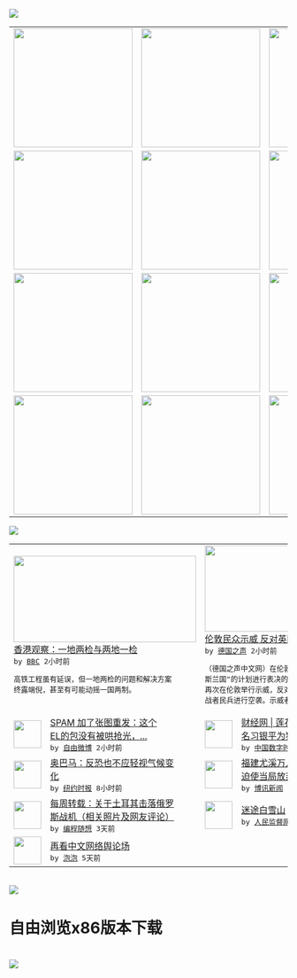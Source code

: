 

<a href="https://github.com/greatfire/z/raw/master/FreeBrowser.apk"><img src="https://raw.githubusercontent.com/greatfire/wiki/master/x/header.png" /></a><table><tr><td width="262" align="center" valign="center"><a href="https://github.com/greatfire/wiki/wiki/nyt" title="纽约时报中文网 国际纵览"><img src="https://raw.githubusercontent.com/greatfire/wiki/master/x/nyt_flag.png" width="215"/></a></td><td width="262" align="center" valign="center"><a href="https://github.com/greatfire/wiki/wiki/dw" title=""><img src="https://raw.githubusercontent.com/greatfire/wiki/master/x/dw_flag.png" width="215"/></a></td><td width="262" align="center" valign="center"><a href="https://github.com/greatfire/wiki/wiki/rmjd" title=""><img src="https://raw.githubusercontent.com/greatfire/wiki/master/x/rmjd_flag.png" width="215"/></a></td></tr><tr><td width="262" align="center" valign="center"><a href="https://github.com/paopaonetizen/website" title="泡泡 - 未经审查的互联网信息"><img src="https://raw.githubusercontent.com/greatfire/wiki/master/x/pp_flag.png" width="215"/></a></td><td width="262" align="center" valign="center"><a href="https://github.com/getlantern/mirror" title="以及自由微博和GreatFire.org官方中文论坛"><img src="https://raw.githubusercontent.com/greatfire/wiki/master/x/lantern_flag.png" width="215"/></a></td><td width="262" align="center" valign="center"><a href="https://github.com/cdtmirrors/m/" title=""><img src="https://raw.githubusercontent.com/greatfire/wiki/master/x/cdt_flag.png" width="215"/></a></td></tr><tr><td width="262" align="center" valign="center"><a href="https://github.com/program-think/blog" title="编程随想的博客"><img src="https://raw.githubusercontent.com/greatfire/wiki/master/x/pt_flag.png" width="215"/></a></td><td width="262" align="center" valign="center"><a href="https://github.com/greatfire/wiki/wiki/bbc" title=""><img src="https://raw.githubusercontent.com/greatfire/wiki/master/x/bbc_flag.png" width="215"/></a></td><td width="262" align="center" valign="center"><a href="https://github.com/freeweibo/s" title="自由微博 - 匿名和不受屏蔽的新浪微博搜索"><img src="https://raw.githubusercontent.com/greatfire/wiki/master/x/fw_flag.png" width="215"/></a></td></tr><tr><td width="262" align="center" valign="center"><a href="https://github.com/greatfire/wiki/wiki/google" title=""><img src="https://raw.githubusercontent.com/greatfire/wiki/master/x/google_flag.png" width="215"/></a></td><td width="262" align="center" valign="center"><a href="https://github.com/bxnews/boxun" title=""><img src="https://raw.githubusercontent.com/greatfire/wiki/master/x/bx_flag.png" width="215"/></a></td><td width="262" align="center" valign="center"><a href="https://github.com/greatfire/wiki/wiki/open-source" title="欢迎访问GreatFire.org开发者项目网站"><img src="https://raw.githubusercontent.com/greatfire/wiki/master/x/open-source_flag.png" width="215"/></a></td></tr></table><img src="https://raw.githubusercontent.com/greatfire/wiki/master/x/newsfeed text.png" /><table cols="4"><tr><td colspan="2" width="380"><a href="http://www.bbc.com/zhongwen/simp/hong_kong_review/2015/12/151202_hkreview_high_speed_rail"><img src="http://a.files.bbci.co.uk/worldservice/live/assets/images/2015/06/27/150627091214_hongkong_high_speed_144x81_ap.jpg" width="330" height="156"/></a></br><a href="http://www.bbc.com/zhongwen/simp/hong_kong_review/2015/12/151202_hkreview_high_speed_rail">香港观察：一地两检与两地一检</a></br><kbd> by <a href="http://www.bbc.co.uk/zhongwen/simp">BBC</a> 2小时前 </kbd></br><pre>高铁工程虽有延误，但一地两检的问题和解决方案<br/>终露端倪，甚至有可能动摇一国两制。</pre></td><td colspan="2" width="380"><a href="http://dw.com/p/1HFjL?maca=chi-GK-text-greatfire-all-chinese-15625-xml-mrss"><img src="http://www.dw.com/image/0,,18887919_302,00.jpg" width="330" height="156"/></a></br><a href="http://dw.com/p/1HFjL?maca=chi-GK-text-greatfire-all-chinese-15625-xml-mrss">伦敦民众示威 反对英国空袭叙利亚</a></br><kbd> by <a href="http://dw.de">德国之声</a> 2小时前 </kbd></br><pre>（德国之声中文网）在伦敦下院就空袭叙利亚"伊<br/>斯兰国"的计划进行表决的前夜，大约4000人<br/>再次在伦敦举行示威，反对英国对"伊斯兰国"圣<br/>战者民兵进行空袭。示威者高呼...</pre></td></tr><tr><td><img src="http://ww2.sinaimg.cn/large/48a2f5fdjw1eylgqylwxwj20hs0hsq6l.jpg" width="50" height="50"/></td><td width="280"><a href="https://freeweibo.com/weibo/3915662663321652">SPAM 加了张图重发：这个<br/>EL的包没有被哄抢光，...</a></br><kbd> by <a href="https://freeweibo.com/">自由微博</a> 2小时前 </kbd></td><td><img src="http://chinadigitaltimes.net/chinese/files/2015/12/201512021021094971b_550.png" width="50" height="50"/></td><td width="280"><a href="https://chinadigitaltimes.net/chinese/2015/12/%E8%B4%A2%E7%BB%8F%E7%BD%91-%E8%8E%B2%E8%8A%B1%E5%91%B3%E7%B2%BE%EF%BC%9A%E5%8F%96%E6%B6%88%E6%8F%90%E5%90%8D%E4%B9%A0%E9%93%B6%E5%B9%B3%E4%B8%BA%E7%8B%AC%E8%91%A3%E5%80%99%E9%80%89%E4%BA%BA/">财经网 | 莲花味精：取消提<br/>名习银平为独董候选人</a></br><kbd> by <a href="http://chinadigitaltimes.net/chinese/">中国数字时代</a> 3小时前 </kbd></td></tr><tr><td><img src="http://static01.nyt.com/images/2015/12/01/blogs/01WATCHING-obama/01WATCHING-obama-articleLarge.jpg" width="50" height="50"/></td><td width="280"><a href="https://d3qlz4p8smvoli.cloudfront.net/world/20151202/c02prexy/">奥巴马：反恐也不应轻视气候变<br/>化</a></br><kbd> by <a href="http://m.cn.nytimes.com/">纽约时报</a> 8小时前 </kbd></td><td><img src="http://www.boxun.com/news/images/2015/12/201512020059china1.jpg" width="50" height="50"/></td><td width="280"><a href="http://www.boxun.com/news/gb/china/2015/12/201512020059.shtml">福建尤溪万人游行示威围堵政府<br/>迫使当局放弃污染项目请...</a></br><kbd> by <a href="http://www.boxun.com">博讯新闻</a> 1天前 </kbd></td></tr><tr><td><img src="http://lh6.googleusercontent.com/1JedqxQPYOeVZTCf2j8GERen7tQNqQjFHM3P-kPSKN3m2pu4UulwMJQfdgyNkzh49xT2xBLfjm9RFVNZ5gVbRIunnN7Id9fuLrdg5R_ekbc-2W-hmNVHyFjjFbZIBvoQh2uO4S4ATg" width="50" height="50"/></td><td width="280"><a href="http://feedproxy.google.com/~r/programthink/~3/t9cHfStoSCU/weekly-share-94.html">每周转载：关于土耳其击落俄罗<br/>斯战机（相关照片及网友评论）</a></br><kbd> by <a href="http://program-think.blogspot.com">编程随想</a> 3天前 </kbd></td><td><img src="http://www.rmjdw.com/uploads/allimg/151129/10435524W-0.jpg" width="50" height="50"/></td><td width="280"><a href="http://www.rmjdw.com//guanzhuzhongguo/20151129/15241.html">迷途白雪山 </a></br><kbd> by <a href="http://www.rmjdw.com/">人民监督网</a> 3天前 </kbd></td></tr><tr><td><img src="https://raw.githubusercontent.com/greatfire/wiki/master/x/pp_logo.png" width="50" height="50"/></td><td width="280"><a href="https://pao-pao.net/article/642">再看中文网络舆论场</a></br><kbd> by <a href="https://pao-pao.net">泡泡</a> 5天前 </kbd></td></table></br><a href="https://github.com/greatfire/z/raw/master/FreeBrowser.apk"><img src="https://raw.githubusercontent.com/greatfire/wiki/master/x/download app.png" /></a><h1>自由浏览x86版本下载<h1><a href="https://github.com/greatfire/z/raw/master/FreeBrowser-x86.apk"><img src="https://raw.githubusercontent.com/greatfire/images/master/fb86.qr.png" /></a>